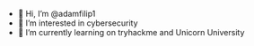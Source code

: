 - 👋 Hi, I’m @adamfilip1
- 👀 I’m interested in cybersecurity 
- 🌱 I’m currently learning on tryhackme and Unicorn University

<!---
adamfilip1/adamfilip1 is a ✨ special ✨ repository because its `README.md` (this file) appears on your GitHub profile.
You can click the Preview link to take a look at your changes.
--->
